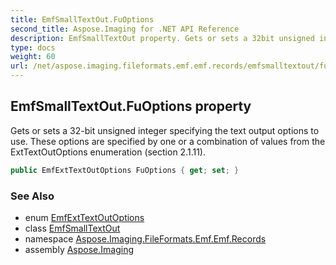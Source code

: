 ```yaml
---
title: EmfSmallTextOut.FuOptions
second_title: Aspose.Imaging for .NET API Reference
description: EmfSmallTextOut property. Gets or sets a 32bit unsigned integer specifying the text output options to use. These options are specified by one or a combination of values from the ExtTextOutOptions enumeration section 2.1.11
type: docs
weight: 60
url: /net/aspose.imaging.fileformats.emf.emf.records/emfsmalltextout/fuoptions/
---
```

## EmfSmallTextOut.FuOptions property

Gets or sets a 32-bit unsigned integer specifying the text output options to use. These options are specified by one or a combination of values from the ExtTextOutOptions enumeration (section 2.1.11).

```csharp
public EmfExtTextOutOptions FuOptions { get; set; }
```

### See Also

* enum [EmfExtTextOutOptions](../../../aspose.imaging.fileformats.emf.emf.consts/emfexttextoutoptions/)
* class [EmfSmallTextOut](../)
* namespace [Aspose.Imaging.FileFormats.Emf.Emf.Records](../../emfsmalltextout/)
* assembly [Aspose.Imaging](../../../)


